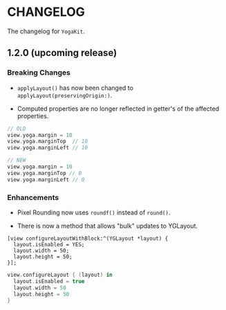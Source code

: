 # CHANGELOG

The changelog for `YogaKit`.

1.2.0 (**upcoming release**)
-----

### Breaking Changes

- `applyLayout()` has now been changed to `applyLayout(preservingOrigin:)`.

- Computed properties are no longer reflected in getter's of the affected properties.
```swift
// OLD
view.yoga.margin = 10
view.yoga.marginTop  // 10
view.yoga.marginLeft // 10

// NEW
view.yoga.margin = 10
view.yoga.marginTop // 0
view.yoga.marginLeft // 0
```

### Enhancements

- Pixel Rounding now uses `roundf()` instead of `round()`.

- There is now a method that allows "bulk" updates to YGLayout.
```objc
[view configureLayoutWithBlock:^(YGLayout *layout) {
  layout.isEnabled = YES;
  layout.width = 50;
  layout.height = 50;
}];
```

```swift
view.configureLayout { (layout) in
  layout.isEnabled = true
  layout.width = 50
  layout.height = 50
}
```
